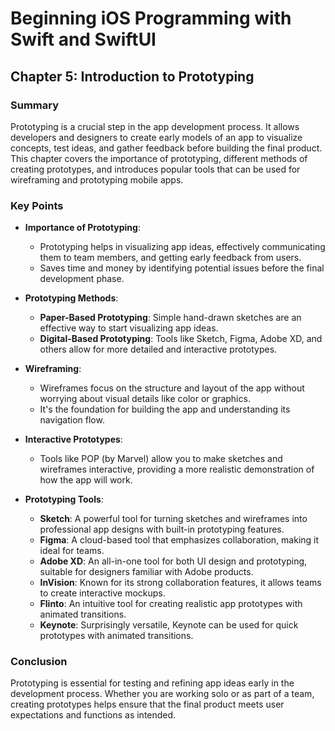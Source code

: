 # Beginning iOS Programming with Swift and SwiftUI

## Chapter 5: Introduction to Prototyping

### Summary
Prototyping is a crucial step in the app development process. It allows developers and designers to create early models of an app to visualize concepts, test ideas, and gather feedback before building the final product. This chapter covers the importance of prototyping, different methods of creating prototypes, and introduces popular tools that can be used for wireframing and prototyping mobile apps.

### Key Points
- **Importance of Prototyping**: 
  - Prototyping helps in visualizing app ideas, effectively communicating them to team members, and getting early feedback from users.
  - Saves time and money by identifying potential issues before the final development phase.

- **Prototyping Methods**: 
  - **Paper-Based Prototyping**: Simple hand-drawn sketches are an effective way to start visualizing app ideas.
  - **Digital-Based Prototyping**: Tools like Sketch, Figma, Adobe XD, and others allow for more detailed and interactive prototypes.

- **Wireframing**: 
  - Wireframes focus on the structure and layout of the app without worrying about visual details like color or graphics.
  - It's the foundation for building the app and understanding its navigation flow.

- **Interactive Prototypes**: 
  - Tools like POP (by Marvel) allow you to make sketches and wireframes interactive, providing a more realistic demonstration of how the app will work.

- **Prototyping Tools**:
  - **Sketch**: A powerful tool for turning sketches and wireframes into professional app designs with built-in prototyping features.
  - **Figma**: A cloud-based tool that emphasizes collaboration, making it ideal for teams.
  - **Adobe XD**: An all-in-one tool for both UI design and prototyping, suitable for designers familiar with Adobe products.
  - **InVision**: Known for its strong collaboration features, it allows teams to create interactive mockups.
  - **Flinto**: An intuitive tool for creating realistic app prototypes with animated transitions.
  - **Keynote**: Surprisingly versatile, Keynote can be used for quick prototypes with animated transitions.

### Conclusion
Prototyping is essential for testing and refining app ideas early in the development process. Whether you are working solo or as part of a team, creating prototypes helps ensure that the final product meets user expectations and functions as intended.
